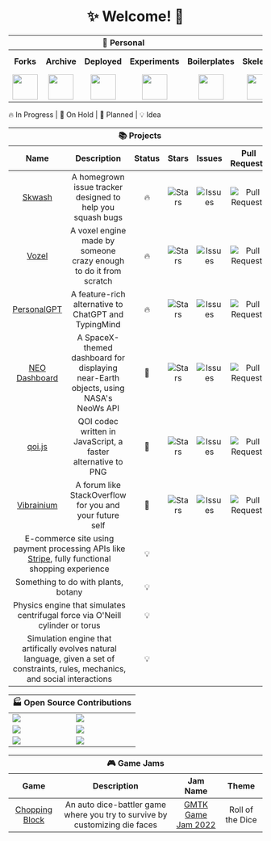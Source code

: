 <h1 align="center">✨ Welcome! 🌌</h1>

<table>
  <thead>
    <tr>
      <th align="center" colspan="5">🏡 Personal</th>
      <th align="center" colspan="3">🏢 Team</th>
    </tr>
  </thead>
  <tbody>
    <tr>
      <td align="center"><b>Forks</b></td>
      <td align="center"><b>Archive</b></td>
      <td align="center"><b>Deployed</b></td>
      <td align="center"><b>Experiments</b></td>
      <td align="center"><b>Boilerplates</b></td>
      <td align="center"><b>Skelenet</b></td>
      <td align="center"><b>Ariesnet</b></td>
      <td align="center"><b>Civil Engineers</b></td>
    </tr>
    <tr>
      <td align="center">
        <a href="https://github.com/RickyC0626-forks" title="Forked Projects">
          <img src="https://avatars.githubusercontent.com/u/121321200?s=200&v=4" width="50">
        </a>
      </td>
      <td align="center">
        <a href="https://github.com/RickyC0626-archive" title="Archived Projects">
          <img src="https://avatars.githubusercontent.com/u/121328201?s=200&v=4" width="50">
        </a>
      </td>
      <td align="center">
        <a href="https://github.com/RickyC0626-gh-pages" title="Deployed Pages">
          <img src="https://avatars.githubusercontent.com/u/121332196?s=200&v=4" width="50">
        </a>
      </td>
      <td align="center">
        <a href="https://github.com/RickyC0626-experiments" title="Experiments">
          <img src="https://avatars.githubusercontent.com/u/121334105?s=200&v=4" width="50">
        </a>
      </td>
      <td align="center">
        <a href="https://github.com/RickyC0626-boilerplate" title="Boilerplates">
          <img src="https://avatars.githubusercontent.com/u/121332704?s=200&v=4" width="50">
        </a>
      </td>
      <td align="center">
        <a href="https://github.com/skelenet" title="Skelenet Labs">
          <img src="https://avatars.githubusercontent.com/u/86542896?s=200&v=4" width="50">
        </a>
      </td>
      <td align="center">
        <a href="https://github.com/ariesnet" title="Aries Network">
          <img src="https://avatars.githubusercontent.com/u/101829519?s=200&v=4" width="50">
        </a>
      </td>
      <td align="center">
        <a href="https://github.com/Civil-Engineers" title="Civil Engineers">
          <img src="https://avatars.githubusercontent.com/u/109439685?s=200&v=4" width="50">
        </a>
      </td>
    </tr>
  </tbody>
</table>

<span>🔥 In Progress | 🛑 On Hold | 💭 Planned | 💡 Idea</span>
<table>
  <thead>
    <tr>
      <th align="center" colspan="10">📚 Projects</th>
    </tr>
    <tr>
      <th align="center">Name</th>
      <th align="center">Description</th>
      <th align="center">Status</th>
      <th align="center">Stars</th>
      <th align="center">Issues</th>
      <th align="center">Pull Requests</th>
    </tr>
  </thead>
  <tbody>
    <tr>
      <td align="center">
        <a href="https://github.com/rickyc0626/skwash" title="rickyc0626/skwash">
          <span>Skwash</span>
        </a>
      </td>
      <td align="center">A homegrown issue tracker designed to help you squash bugs</td>
      <td align="center" title="In Progress">🔥</td>
      <td align="center">
        <img alt="Stars" src="https://img.shields.io/github/stars/rickyc0626/skwash?color=gold&style=flat-square&labelColor=black">
      </td>
      <td align="center">
        <img alt="Issues" src="https://img.shields.io/github/issues/rickyc0626/skwash?color=forestgreen&style=flat-square&labelColor=black">
      </td>
      <td align="center">
        <img alt="Pull Requests" src="https://img.shields.io/github/issues-pr/rickyc0626/skwash?color=blueviolet&style=flat-square&labelColor=black">
      </td>
    </tr>
    <tr>
      <td align="center">
        <a href="https://github.com/rickyc0626/vozel" title="rickyc0626/vozel">
          <span>Vozel</span>
        </a>
      </td>
      <td align="center">A voxel engine made by someone crazy enough to do it from scratch</td>
      <td align="center" title="In Progress">🔥</td>
      <td align="center">
        <img alt="Stars" src="https://img.shields.io/github/stars/rickyc0626/vozel?color=gold&style=flat-square&labelColor=black">
      </td>
      <td align="center">
        <img alt="Issues" src="https://img.shields.io/github/issues/rickyc0626/vozel?color=forestgreen&style=flat-square&labelColor=black">
      </td>
      <td align="center">
        <img alt="Pull Requests" src="https://img.shields.io/github/issues-pr/rickyc0626/vozel?color=blueviolet&style=flat-square&labelColor=black">
      </td>
    </tr>
    <tr>
      <td align="center">
        <a href="https://github.com/personalgpt/personalgpt" title="personalgpt/personalgpt">
          <span>PersonalGPT</span>
        </a>
      </td>
      <td align="center">A feature-rich alternative to ChatGPT and TypingMind</td>
      <td align="center" title="In Progress">🔥</td>
      <td align="center">
        <img alt="Stars" src="https://img.shields.io/github/stars/personalgpt/personalgpt?color=gold&style=flat-square&labelColor=black">
      </td>
      <td align="center">
        <img alt="Issues" src="https://img.shields.io/github/issues/personalgpt/personalgpt?color=forestgreen&style=flat-square&labelColor=black">
      </td>
      <td align="center">
        <img alt="Pull Requests" src="https://img.shields.io/github/issues-pr/personalgpt/personalgpt?color=blueviolet&style=flat-square&labelColor=black">
      </td>
    </tr>
    <tr>
      <td align="center">
        <a href="https://github.com/rickyc0626/neo-dashboard" title="rickyc0626/neo-dashboard">
          <span>NEO Dashboard</span>
        </a>
      </td>
      <td align="center">A SpaceX-themed dashboard for displaying near-Earth objects, using NASA's NeoWs API</td>
      <td align="center" title="On Hold">🛑</td>
      <td align="center">
        <img alt="Stars" src="https://img.shields.io/github/stars/rickyc0626/neo-dashboard?color=gold&style=flat-square&labelColor=black">
      </td>
      <td align="center">
        <img alt="Issues" src="https://img.shields.io/github/issues/rickyc0626/neo-dashboard?color=forestgreen&style=flat-square&labelColor=black">
      </td>
      <td align="center">
        <img alt="Pull Requests" src="https://img.shields.io/github/issues-pr/rickyc0626/neo-dashboard?color=blueviolet&style=flat-square&labelColor=black">
      </td>
    </tr>
    <tr>
      <td align="center">
        <a href="https://github.com/rickyc0626/qoi.js" title="rickyc0626/qoi.js">
          <span>qoi.js</span>
        </a>
      </td>
      <td align="center">QOI codec written in JavaScript, a faster alternative to PNG</td>
      <td align="center" title="On Hold">🛑</td>
      <td align="center">
        <img alt="Stars" src="https://img.shields.io/github/stars/rickyc0626/qoi.js?color=gold&style=flat-square&labelColor=black">
      </td>
      <td align="center">
        <img alt="Issues" src="https://img.shields.io/github/issues/rickyc0626/qoi.js?color=forestgreen&style=flat-square&labelColor=black">
      </td>
      <td align="center">
        <img alt="Pull Requests" src="https://img.shields.io/github/issues-pr/rickyc0626/qoi.js?color=blueviolet&style=flat-square&labelColor=black">
      </td>
    </tr>
    <tr>
      <td align="center">
        <a href="https://github.com/rickyc0626/vibrainium" title="rickyc0626/vibrainium">
          <span>Vibrainium</span>
        </a>
      </td>
      <td align="center">A forum like StackOverflow for you and your future self</td>
      <td align="center" title="On Hold">🛑</td>
      <td align="center">
        <img alt="Stars" src="https://img.shields.io/github/stars/rickyc0626/vibrainium?color=gold&style=flat-square&labelColor=black">
      </td>
      <td align="center">
        <img alt="Issues" src="https://img.shields.io/github/issues/rickyc0626/vibrainium?color=forestgreen&style=flat-square&labelColor=black">
      </td>
      <td align="center">
        <img alt="Pull Requests" src="https://img.shields.io/github/issues-pr/rickyc0626/vibrainium?color=blueviolet&style=flat-square&labelColor=black">
      </td>
    </tr>
    <tr>
      <td align="center" colspan="2">
        E-commerce site using payment processing APIs like <a href="https://stripe.com/"><span>Stripe</span></a>, fully functional shopping experience
      </td>
      <td align="center" title="Idea">💡</td>
      <td align="center"></td>
      <td align="center"></td>
      <td align="center"></td>
    </tr>
    <tr>
      <td align="center" colspan="2">
        Something to do with plants, botany
      </td>
      <td align="center" title="Idea">💡</td>
      <td align="center"></td>
      <td align="center"></td>
      <td align="center"></td>
    </tr>
    <tr>
      <td align="center" colspan="2">
        Physics engine that simulates centrifugal force via O'Neill cylinder or torus
      </td>
      <td align="center" title="Idea">💡</td>
      <td align="center"></td>
      <td align="center"></td>
      <td align="center"></td>
    </tr>
    <tr>
      <td align="center" colspan="2">
        Simulation engine that artifically evolves natural language, given a set of constraints, rules, mechanics, and social interactions
      </td>
      <td align="center" title="Idea">💡</td>
      <td align="center"></td>
      <td align="center"></td>
      <td align="center"></td>
    </tr>
  </tbody>
</table>

<table>
  <thead>
    <tr>
      <th align="center" colspan="2">🏭 Open Source Contributions</th>
    </tr>
  </thead>
  <tbody>
    <tr>
      <td>
        <a href="https://github.com/boardgameio/boardgame.io" title="boardgameio/boardgame.io">
          <img src="https://github-readme-stats.vercel.app/api/pin/?username=boardgameio&repo=boardgame.io&theme=github_dark_dimmed">
        </a>
      </td>
      <td>
        <a href="https://github.com/questdb/questdb" title="questdb/questdb">
          <img src="https://github-readme-stats.vercel.app/api/pin/?username=questdb&repo=questdb&theme=github_dark_dimmed">
        </a>
      </td>
    </tr>
    <tr>
      <td>
        <a href="https://github.com/manimcommunity/manim" title="ManimCommunity/manim">
          <img src="https://github-readme-stats.vercel.app/api/pin/?username=manimcommunity&repo=manim&theme=github_dark_dimmed">
        </a>
      </td>
      <td>
        <a href="https://github.com/ManimCommunity/ManimPango" title="ManimCommunity/ManimPango">
          <img src="https://github-readme-stats.vercel.app/api/pin/?username=manimcommunity&repo=manimpango&theme=github_dark_dimmed">
        </a>
      </td>
    </tr>
    <tr>
      <td>
        <a href="https://github.com/discourse/discourse" title="discourse/discourse">
          <img src="https://github-readme-stats.vercel.app/api/pin/?username=discourse&repo=discourse&theme=github_dark_dimmed">
        </a>
      </td>
      <td>
        <a href="https://github.com/discourse/discourse-data-explorer" title="discourse/discourse-data-explorer">
          <img src="https://github-readme-stats.vercel.app/api/pin/?username=discourse&repo=discourse-data-explorer&theme=github_dark_dimmed">
        </a>
      </td>
    </tr>
  </tbody>
</table>

<table>
  <thead>
    <tr>
      <th align="center" colspan="10">🎮 Game Jams</th>
    </tr>
    <tr>
      <th align="center">Game</th>
      <th align="center">Description</th>
      <th align="center">Jam Name</th>
      <th align="center">Theme</th>
    </tr>
  </thead>
  <tbody>
    <tr>
      <td align="center">
        <a href="https://github.com/Civil-Engineers/chopping-block" title="Civil-Engineers/chopping-block">
          <span>Chopping Block</span>
        </a>
      </td>
      <td align="center">An auto dice-battler game where you try to survive by customizing die faces</td>
      <td align="center">
        <a href="https://itch.io/jam/gmtk-jam-2022">
          <span>GMTK Game Jam 2022</span>
        </a>
      </td>
      <td align="center">Roll of the Dice</td>
    </tr>
  </tbody>
</table>
